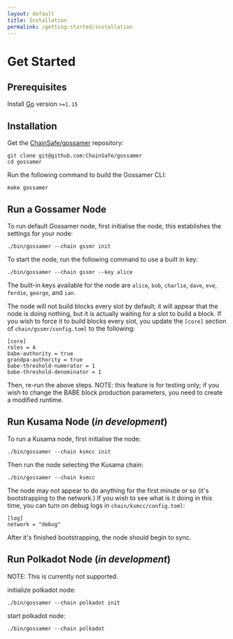 ```yaml
---
layout: default
title: Installation
permalink: /getting-started/installation
---
```


# Get Started

## Prerequisites

Install <a target="_blank" rel="noopener noreferrer" href="https://golang.org/">Go</a> version `>=1.15`

## Installation

Get the <a target="_blank" rel="noopener noreferrer" href="https://github.com/ChainSafe/gossamer">ChainSafe/gossamer</a> repository:
```
git clone git@github.com:ChainSafe/gossamer
cd gossamer
```

Run the following command to build the Gossamer CLI:
```
make gossamer
```

## Run a Gossamer Node

To run default Gossamer node, first initialise the node, this establishes the settings for your node:
```
./bin/gossamer --chain gssmr init
```

To start the node, run the following command to use a built in key:
```
./bin/gossamer --chain gssmr --key alice
```

The built-in keys available for the node are `alice`, `bob`, `charlie`, `dave`, `eve`, `ferdie`, `george`, and `ian`.

The node will not build blocks every slot by default; it will appear that the node is doing nothing, but it is actually waiting for a slot to build a block. If you wish to force it to build blocks every slot, you update the `[core]` section of `chain/gssmr/config.toml` to the following:

```
[core]
roles = 4
babe-authority = true
grandpa-authority = true
babe-threshold-numerator = 1
babe-threshold-denominator = 1
```

Then, re-run the above steps. NOTE: this feature is for testing only; if you wish to change the BABE block production parameters, you need to create a modified runtime.

## Run Kusama Node (_in development_)

To run a Kusama node, first initialise the node:
```
./bin/gossamer --chain ksmcc init
```

Then run the node selecting the Kusama chain:
```
./bin/gossamer --chain ksmcc
```

The node may not appear to do anything for the first minute or so (it's bootstrapping to the network.) If you wish to see what is it doing in this time, you can turn on debug logs in `chain/ksmcc/config.toml`:

```
[log]
network = "debug"
```

After it's finished bootstrapping, the node should begin to sync. 

## Run Polkadot Node (_in development_)

NOTE: This is currently not supported.

initialize polkadot node:
```
./bin/gossamer --chain polkadot init
```

start polkadot node:
```
./bin/gossamer --chain polkadot
```